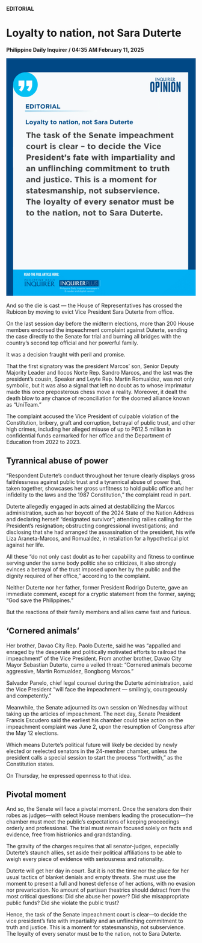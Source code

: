 **EDITORIAL**

# Loyalty to nation, not Sara Duterte

****Philippine Daily Inquirer / 04:35 AM February 11, 2025****

![Image](https://raw.githubusercontent.com/github-jl14/scrapy_api/refs/heads/main/images/editorial02112025.png)

And so the die is cast — the House of Representatives has crossed the Rubicon by moving to evict Vice President Sara Duterte from office.

On the last session day before the midterm elections, more than 200 House members endorsed the impeachment complaint against Duterte, sending the case directly to the Senate for trial and burning all bridges with the country’s second top official and her powerful family.

It was a decision fraught with peril and promise.

That the first signatory was the president Marcos’ son, Senior Deputy Majority Leader and Ilocos Norte Rep. Sandro Marcos, and the last was the president’s cousin, Speaker and Leyte Rep. Martin Romualdez, was not only symbolic, but it was also a signal that left no doubt as to whose imprimatur made this once preposterous chess move a reality. Moreover, it dealt the death blow to any chance of reconciliation for the doomed alliance known as “UniTeam.”

The complaint accused the Vice President of culpable violation of the Constitution, bribery, graft and corruption, betrayal of public trust, and other high crimes, including her alleged misuse of up to P612.5 million in confidential funds earmarked for her office and the Department of Education from 2022 to 2023.

## Tyrannical abuse of power

“Respondent Duterte’s conduct throughout her tenure clearly displays gross faithlessness against public trust and a tyrannical abuse of power that, taken together, showcases her gross unfitness to hold public office and her infidelity to the laws and the 1987 Constitution,” the complaint read in part.

Duterte allegedly engaged in acts aimed at destabilizing the Marcos administration, such as her boycott of the 2024 State of the Nation Address and declaring herself “designated survivor”; attending rallies calling for the President’s resignation; obstructing congressional investigations; and disclosing that she had arranged the assassination of the president, his wife Liza Araneta-Marcos, and Romualdez, in retaliation for a hypothetical plot against her life.

All these “do not only cast doubt as to her capability and fitness to continue serving under the same body politic she so criticizes, it also strongly evinces a betrayal of the trust imposed upon her by the public and the dignity required of her office,” according to the complaint.

Neither Duterte nor her father, former President Rodrigo Duterte, gave an immediate comment, except for a cryptic statement from the former, saying; “God save the Philippines.”

But the reactions of their family members and allies came fast and furious.

## ‘Cornered animals’

Her brother, Davao City Rep. Paolo Duterte, said he was “appalled and enraged by the desperate and politically motivated efforts to railroad the impeachment” of the Vice President. From another brother, Davao City Mayor Sebastian Duterte, came a veiled threat: “Cornered animals become aggressive, Martin Romualdez, Bongbong Marcos.”

Salvador Panelo, chief legal counsel during the Duterte administration, said the Vice President “will face the impeachment — smilingly, courageously and competently.”

Meanwhile, the Senate adjourned its own session on Wednesday without taking up the articles of impeachment. The next day, Senate President Francis Escudero said the earliest his chamber could take action on the impeachment complaint was June 2, upon the resumption of Congress after the May 12 elections.

Which means Duterte’s political future will likely be decided by newly elected or reelected senators in the 24-member chamber, unless the president calls a special session to start the process “forthwith,” as the Constitution states.

On Thursday, he expressed openness to that idea.

## Pivotal moment

And so, the Senate will face a pivotal moment. Once the senators don their robes as judges—with select House members leading the prosecution—the chamber must meet the public’s expectations of keeping proceedings orderly and professional. The trial must remain focused solely on facts and evidence, free from histrionics and grandstanding.

The gravity of the charges requires that all senator-judges, especially Duterte’s staunch allies, set aside their political affiliations to be able to weigh every piece of evidence with seriousness and rationality.

Duterte will get her day in court. But it is not the time nor the place for her usual tactics of blanket denials and empty threats. She must use the moment to present a full and honest defense of her actions, with no evasion nor prevarication. No amount of partisan theatrics should detract from the most critical questions: Did she abuse her power? Did she misappropriate public funds? Did she violate the public trust?

Hence, the task of the Senate impeachment court is clear—to decide the vice president’s fate with impartiality and an unflinching commitment to truth and justice. This is a moment for statesmanship, not subservience. The loyalty of every senator must be to the nation, not to Sara Duterte.